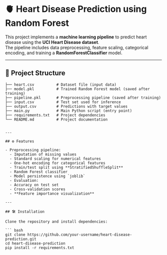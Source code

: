 # 🫀 Heart Disease Prediction using Random Forest

This project implements a **machine learning pipeline** to predict heart disease using the **UCI Heart Disease dataset**.  
The pipeline includes data preprocessing, feature scaling, categorical encoding, and training a **RandomForestClassifier** model.

---

## 📂 Project Structure

```text
├── heart.csv          # Dataset file (input data)  
├── model.pkl          # Trained Random Forest model (saved after training)  
├── pipeline.pkl       # Preprocessing pipeline (saved after training)  
├── input.csv          # Test set used for inference  
├── output.csv         # Predictions with target values  
├── main.py            # Main Python script (entry point)  
├── requirements.txt   # Project dependencies  
└── README.md          # Project documentation  


---

## ⚙️ Features

- Preprocessing pipeline:
  - Imputation of missing values
  - Standard scaling for numerical features
  - One-hot encoding for categorical features
  - Train/test split using **StratifiedShuffleSplit**
  - Random Forest classifier
  - Model persistence using `joblib`
  - Evaluation:
  - Accuracy on test set
  - Cross-validation scores
  - **Feature importance visualization**

---

## 🛠️ Installation

Clone the repository and install dependencies:

``` bash
git clone https://github.com/your-username/heart-disease-prediction.git
cd heart-disease-prediction
pip install -r requirements.txt
